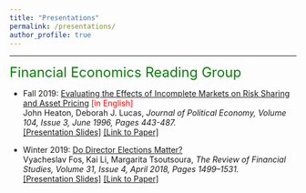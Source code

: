 ```yaml
---
title: "Presentations"
permalink: /presentations/
author_profile: true
---
```


---

<font size="5" color="green">Financial Economics Reading Group</font> 

- Fall 2019: [Evaluating the Effects of Incomplete Markets on Risk Sharing and Asset Pricing]() <font color="red">[in English]</font> <br>
  John Heaton, Deborah J. Lucas, <i> Journal of Political Economy, Volume 104, Issue 3, June 1996, Pages 443-487. </i><br>
  [[Presentation Slides]](https://peymanshahidi.github.io/incomplete_markets_presentation.pdf)
  [[Link to Paper]](https://www.jstor.org/stable/2138860)


- Winter 2019: [Do Director Elections Matter?](https://teias.institute/seminar-2/) <br>
  Vyacheslav Fos‚ Kai Li, Margarita Tsoutsoura, <i> The Review of Financial Studies, Volume 31, Issue 4, April 2018, Pages 1499–1531. </i><br>
  [[Presentation Slides]](https://peymanshahidi.github.io/do_director_elections_matter_presentation.pdf)
  [[Link to Paper]](https://doi.org/10.1093/rfs/hhx078)
